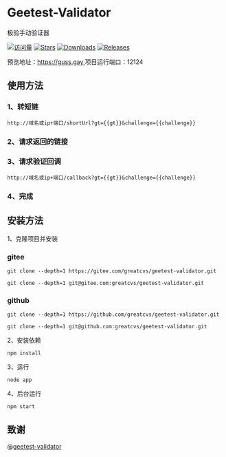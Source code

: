 # Geetest-Validator
极验手动验证器

[![访问量](https://visitor-badge.glitch.me/badge?page_id=greatcvs.geetest&right_color=red&left_text=访%20问%20量)](https://github.com/greatcvs/geetest-validator)
[![Stars](https://img.shields.io/github/stars/greatcvs/geetest-validator?color=yellow&label=收藏)](../../stargazers)
[![Downloads](https://img.shields.io/github/downloads/greatcvs/geetest-validator/total?color=blue&label=下载)](../../archive/main.tar.gz)
[![Releases](https://img.shields.io/github/v/release/greatcvs/geetest-validator?color=green&label=发行版)](../../releases/latest)

预览地址：[https://guss.gay ](https://s.guss.gay/test)
项目运行端口：12124

## 使用方法

### 1、转短链
``` 
http://域名或ip+端口/shortUrl?gt={{gt}}&challenge={{challenge}}
```
### 2、请求返回的链接

### 3、请求验证回调
``` 
http://域名或ip+端口/callback?gt={{gt}}&challenge={{challenge}}
```
### 4、完成

## 安装方法

1、克隆项目并安装

### gitee
```
git clone --depth=1 https://gitee.com/greatcvs/geetest-validator.git
```
```
git clone --depth=1 git@gitee.com:greatcvs/geetest-validator.git
```
### github
```
git clone --depth=1 https://github.com/greatcvs/geetest-validator.git
```
```
git clone --depth=1 git@github.com:greatcvs/geetest-validator.git
```

2、安装依赖
```
npm install
```
3、运行
```
node app
```
4、后台运行
```
npm start
```

## 致谢
@[geetest-validator  ](https://github.com/Colter23/geetest-validator)

